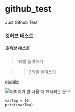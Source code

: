 # github_test
Just Github Test

### 깃허브 테스트
##### 깃허브 테스트

> 1레벨 들여쓰기

> > 2레벨 들여쓰기

[google](http://google.com)

![이미지가 안 나올 때 표시되는 문구](http://image.dongascience.com/Photo/2022/06/6982fdc1054c503af88bdefeeb7c8fa8.jpg)

```
varTmp = 10
print(varTmp)
```  
